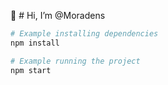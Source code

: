 👋 # Hi, I’m @Moradens

```bash
# Example installing dependencies
npm install

# Example running the project
npm start

